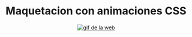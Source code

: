 <div align="center">
	<h1>Maquetacion con animaciones CSS</h1>
	<a href="#"><img src="https://media.giphy.com/media/cUiJBO2cLZGOTrtdGx/giphy.gif" alt="gif de la web"></a>
</div>